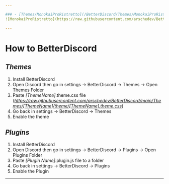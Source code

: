 ```yaml
---

### - [Themes/MonokaiProRistretto](/BetterDiscord/Themes/MonokaiProRistretto/)
![MonokaiProRistretto](https://raw.githubusercontent.com/arschedev/BetterDiscord/main/Themes/MonokaiProRistretto/preview.png)

---
```


# How to BetterDiscord

## ***Themes***

1. Install BetterDiscord
2. Open Discord then go in settings -> BetterDiscord -> Themes -> Open Themes Folder
3. Paste *[ThemeName]*.theme.css
   file (*https://raw.githubusercontent.com/arschedev/BetterDiscord/main/Themes/[ThemeName]/theme/[ThemeName].theme.css*)
4. Go back in settings -> BetterDiscord -> Themes
5. Enable the theme

## ***Plugins***

1. Install BetterDiscord
2. Open Discord then go in settings -> BetterDiscord -> Plugins -> Open Plugins Folder
3. Paste *[Plugin Name]*.plugin.js file to a folder
4. Go back in settings -> BetterDiscord -> Plugins
5. Enable the Plugin

---
